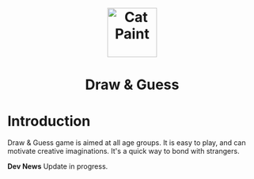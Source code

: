 <h1 align="center">
  <br>
  <img src="./styles/images/gif/cat_paint.gif" alt="Cat Paint" width="100">
</h1>

<h1 align="center">Draw & Guess</h1>

# Introduction

Draw & Guess game is aimed at all age groups. It is easy to play, and can motivate creative imaginations. It's a quick way to bond with strangers.

**Dev News**
Update in progress.
